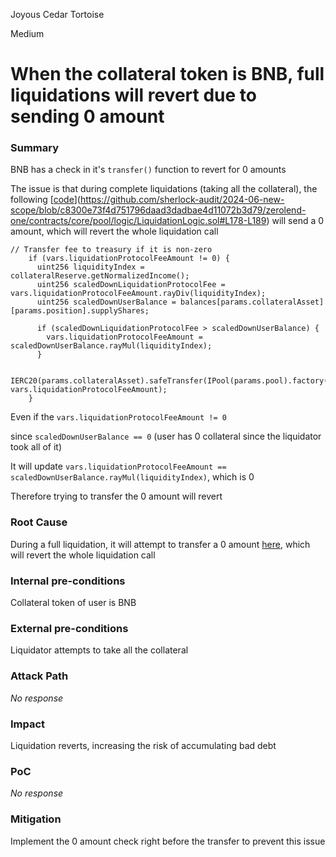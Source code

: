Joyous Cedar Tortoise

Medium

# When the collateral token is BNB, full liquidations will revert due to sending 0 amount

### Summary

BNB has a check in it's `transfer()` function to revert for 0 amounts

The issue is that during complete liquidations (taking all the collateral), the following [[code](https://github.com/sherlock-audit/2024-06-new-scope/blob/c8300e73f4d751796daad3dadbae4d11072b3d79/zerolend-one/contracts/core/pool/logic/LiquidationLogic.sol#L178-L189)](https://github.com/sherlock-audit/2024-06-new-scope/blob/c8300e73f4d751796daad3dadbae4d11072b3d79/zerolend-one/contracts/core/pool/logic/LiquidationLogic.sol#L178-L189) will send a 0 amount, which will revert the whole liquidation call

```solidity
// Transfer fee to treasury if it is non-zero
    if (vars.liquidationProtocolFeeAmount != 0) {
      uint256 liquidityIndex = collateralReserve.getNormalizedIncome();
      uint256 scaledDownLiquidationProtocolFee = vars.liquidationProtocolFeeAmount.rayDiv(liquidityIndex);
      uint256 scaledDownUserBalance = balances[params.collateralAsset][params.position].supplyShares;

      if (scaledDownLiquidationProtocolFee > scaledDownUserBalance) {
        vars.liquidationProtocolFeeAmount = scaledDownUserBalance.rayMul(liquidityIndex);
      }

      IERC20(params.collateralAsset).safeTransfer(IPool(params.pool).factory().treasury(), vars.liquidationProtocolFeeAmount);
    }

```

Even if the `vars.liquidationProtocolFeeAmount != 0`

since `scaledDownUserBalance == 0` (user has 0 collateral since the liquidator took all of it)

It will update `vars.liquidationProtocolFeeAmount == scaledDownUserBalance.rayMul(liquidityIndex)`, which is 0

Therefore trying to transfer the 0 amount will revert

### Root Cause

During a full liquidation, it will attempt to transfer a 0 amount [here](https://github.com/sherlock-audit/2024-06-new-scope/blob/c8300e73f4d751796daad3dadbae4d11072b3d79/zerolend-one/contracts/core/pool/logic/LiquidationLogic.sol#L178-L189), which will revert the whole liquidation call

### Internal pre-conditions

Collateral token of user is BNB

### External pre-conditions

Liquidator attempts to take all the collateral

### Attack Path

_No response_

### Impact

Liquidation reverts, increasing the risk of accumulating bad debt

### PoC

_No response_

### Mitigation

Implement the 0 amount check right before the transfer to prevent this issue